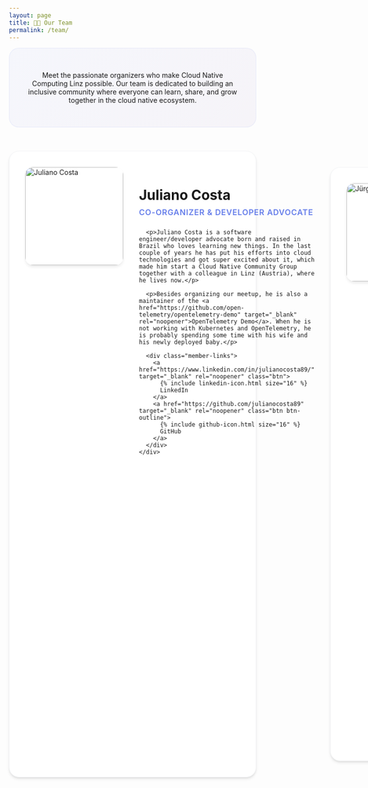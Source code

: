 ```yaml
---
layout: page
title: 👩‍💻 Our Team
permalink: /team/
---
```



<div class="team-intro">
  <p class="lead">Meet the passionate organizers who make Cloud Native Computing Linz possible. Our team is dedicated to building an inclusive community where everyone can learn, share, and grow together in the cloud native ecosystem.</p>
</div>

<div class="team-grid">
  <div class="team-member">
    <img src="{{ site.baseurl }}/images/juliano.jpg" alt="Juliano Costa" />
    <div class="member-info">
      <h3>Juliano Costa</h3>
      <div class="member-role">Co-Organizer & Developer Advocate</div>
      
      <p>Juliano Costa is a software engineer/developer advocate born and raised in Brazil who loves learning new things. In the last couple of years he has put his efforts into cloud technologies and got super excited about it, which made him start a Cloud Native Community Group together with a colleague in Linz (Austria), where he lives now.</p>
      
      <p>Besides organizing our meetup, he is also a maintainer of the <a href="https://github.com/open-telemetry/opentelemetry-demo" target="_blank" rel="noopener">OpenTelemetry Demo</a>. When he is not working with Kubernetes and OpenTelemetry, he is probably spending some time with his wife and his newly deployed baby.</p>
      
      <div class="member-links">
        <a href="https://www.linkedin.com/in/julianocosta89/" target="_blank" rel="noopener" class="btn">
          {% include linkedin-icon.html size="16" %}
          LinkedIn
        </a>
        <a href="https://github.com/julianocosta89" target="_blank" rel="noopener" class="btn btn-outline">
          {% include github-icon.html size="16" %}
          GitHub
        </a>
      </div>
    </div>
  </div>

  <div class="team-member">
    <img src="{{ site.baseurl }}/images/juergen.jpg" alt="Jürgen Etzlstorfer" />
    <div class="member-info">
      <h3>Jürgen Etzlstorfer</h3>
      <div class="member-role">Co-Organizer & Cloud Specialist</div>
      
      <p>Jürgen is an Application Innovation Specialist at Microsoft Austria, supporting Azure customers on their journey with Kubernetes, Containers, DevOps, GitHub, and other cloud native tools. He has been working in the industry in various roles including developer, researcher, product manager, and evangelist for over 10 years.</p>
      
      <p>Jürgen is a maintainer of the <a href="https://keptn.sh" target="_blank" rel="noopener">Keptn</a> open-source project and loves to share his experience with the community. He co-founded the Cloud-Native Computing Linz meetup to bring together like-minded professionals and foster knowledge sharing in the region.</p>
      
      <div class="member-links">
        <a href="https://www.linkedin.com/in/juergenetzlstorfer/" target="_blank" rel="noopener" class="btn">
          {% include linkedin-icon.html size="16" %}
          LinkedIn
        </a>
        <a href="https://jetzlstorfer.github.io" target="_blank" rel="noopener" class="btn btn-outline">
          {% include website-icon.html size="16" %}
          Website
        </a>
        <a href="https://github.com/jetzlstorfer" target="_blank" rel="noopener" class="btn btn-outline">
          <svg width="16" height="16" viewBox="0 0 24 24" fill="currentColor">
            <path d="M12 0c-6.626 0-12 5.373-12 12 0 5.302 3.438 9.8 8.207 11.387.599.111.793-.261.793-.577v-2.234c-3.338.726-4.033-1.416-4.033-1.416-.546-1.387-1.333-1.756-1.333-1.756-1.089-.745.083-.729.083-.729 1.205.084 1.839 1.237 1.839 1.237 1.07 1.834 2.807 1.304 3.492.997.107-.775.418-1.305.762-1.604-2.665-.305-5.467-1.334-5.467-5.931 0-1.311.469-2.381 1.236-3.221-.124-.303-.535-1.524.117-3.176 0 0 1.008-.322 3.301 1.23.957-.266 1.983-.399 3.003-.404 1.02.005 2.047.138 3.006.404 2.291-1.552 3.297-1.23 3.297-1.23.653 1.653.242 2.874.118 3.176.77.84 1.235 1.911 1.235 3.221 0 4.609-2.807 5.624-5.479 5.921.43.372.823 1.102.823 2.222v3.293c0 .319.192.694.801.576 4.765-1.589 8.199-6.086 8.199-11.386 0-6.627-5.373-12-12-12z"/>
          </svg>
          GitHub
        </a>
      </div>
    </div>
  </div>

  <div class="team-member">
    <img src="{{ site.baseurl }}/images/kathi.jpg" alt="Katharina Sick" />
    <div class="member-info">
      <h3>Katharina Sick</h3>
      <div class="member-role">Co-Organizer & Developer Advocate</div>
      
      <p>Katharina is a developer advocate at Dynatrace and passionate about making things user-friendly, especially in the realms of Cloud Native and Kubernetes. Her background includes experience in mobile and backend development, but her current focus and enthusiasm lie in the world of Cloud Native computing.</p>
      
      <p>Outside of work, she enjoys spending quality time with her family. You'll also often find her engaged in tech and sports communities, cruising on inline skates, exploring new places, or challenging herself with quizzes and games.</p>
      
      <div class="member-links">
        <a href="https://www.linkedin.com/in/katharinasick/" target="_blank" rel="noopener" class="btn">
          {% include linkedin-icon.html size="16" %}
          LinkedIn
        </a>
      </div>
    </div>
  </div>
</div>

<div class="join-team-section">
  <div class="card">
    <h3>Want to Join Our Team?</h3>
    <p>We're always looking for passionate individuals who want to help grow the cloud native community in Linz. Whether you're interested in organizing events, speaking, or helping with logistics, we'd love to hear from you!</p>
    <div style="text-align: center; margin-top: 2rem;">
      <a href="https://github.com/CloudNativeLinz/cloudnativelinz.github.io/issues/new/choose" target="_blank" rel="noopener" class="btn btn-large">
        <svg width="20" height="20" viewBox="0 0 24 24" fill="currentColor">
          <path d="M12 2C6.48 2 2 6.48 2 12s4.48 10 10 10 10-4.48 10-10S17.52 2 12 2zm5 11h-4v4h-2v-4H7v-2h4V7h2v4h4v2z"/>
        </svg>
        Get Involved
      </a>
    </div>
  </div>
</div>

<style>
.team-intro {
  text-align: center;
  margin-bottom: 3rem;
  padding: 2rem;
  background: linear-gradient(135deg, rgba(102, 126, 234, 0.05) 0%, rgba(118, 75, 162, 0.05) 100%);
  border-radius: 20px;
  border: 1px solid rgba(102, 126, 234, 0.1);
}

.team-grid {
  display: flex;
  flex-direction: column;
  gap: 3rem;
  margin-bottom: 4rem;
}

.team-member {
  display: flex;
  align-items: flex-start;
  gap: 2rem;
  padding: 2rem;
  background: white;
  border-radius: 20px;
  box-shadow: 0 4px 6px -1px rgba(0, 0, 0, 0.1), 0 2px 4px -1px rgba(0, 0, 0, 0.06);
  transition: all 0.4s cubic-bezier(0.4, 0, 0.2, 1);
  border: 1px solid #f3f4f6;
  
  &:hover {
    transform: translateY(-8px);
    box-shadow: 0 20px 25px -5px rgba(0, 0, 0, 0.1), 0 10px 10px -5px rgba(0, 0, 0, 0.04);
  }
  
  img {
    width: 200px;
    height: 200px;
    border-radius: 16px;
    object-fit: cover;
    box-shadow: 0 4px 6px -1px rgba(0, 0, 0, 0.1);
    flex-shrink: 0;
  }
  
  .member-info {
    flex: 1;
    
    h3 {
      margin-bottom: 0.5rem;
      text-align: left;
      font-size: 1.75rem;
      
      &::after {
        display: none;
      }
    }
    
    .member-role {
      color: #667eea;
      font-weight: 600;
      font-size: 1rem;
      margin-bottom: 1.5rem;
      text-transform: uppercase;
      letter-spacing: 0.05em;
    }
    
    p {
      line-height: 1.7;
      margin-bottom: 1rem;
      color: #6b7280;
      
      a {
        color: #667eea;
        font-weight: 500;
        text-decoration: none;
        border-bottom: 1px solid transparent;
        transition: border-bottom-color 0.3s ease;
        
        &:hover {
          border-bottom-color: #667eea;
        }
      }
    }
    
    .member-links {
      display: flex;
      gap: 0.75rem;
      margin-top: 2rem;
      flex-wrap: wrap;
      
      a {
        display: inline-flex;
        align-items: center;
        gap: 0.5rem;
        padding: 0.75rem 1.25rem;
        background: linear-gradient(135deg, #667eea 0%, #764ba2 100%);
        color: white;
        text-decoration: none;
        font-weight: 600;
        border-radius: 12px;
        transition: all 0.3s cubic-bezier(0.4, 0, 0.2, 1);
        border: none;
        cursor: pointer;
        font-size: 0.875rem;
        
        &:hover {
          transform: translateY(-2px);
          box-shadow: 0 10px 15px -3px rgba(0, 0, 0, 0.1);
          color: white;
        }
        
        &.btn-outline {
          background: transparent;
          color: #667eea;
          border: 2px solid #667eea;
          
          &:hover {
            background: #667eea;
            color: white;
          }
        }
        
        svg {
          flex-shrink: 0;
        }
      }
    }
  }
  
  @media screen and (max-width: 768px) {
    flex-direction: column;
    text-align: center;
    gap: 1.5rem;
    
    img {
      width: 150px;
      height: 150px;
      margin: 0 auto;
    }
    
    .member-info {
      h3 {
        text-align: center;
      }
      
      .member-links {
        justify-content: center;
      }
    }
  }
}


.join-team-section {
  margin-top: 4rem;
  
  .card {
    text-align: center;
    padding: 3rem;
    background: linear-gradient(135deg, rgba(102, 126, 234, 0.05) 0%, rgba(118, 75, 162, 0.05) 100%);
    border: 1px solid rgba(102, 126, 234, 0.2);
    
    h3 {
      font-size: 1.75rem;
      margin-bottom: 1rem;
      text-align: center;
      
      &::after {
        display: none;
      }
    }
    
    p {
      font-size: 1.125rem;
      line-height: 1.6;
      color: #6b7280;
      max-width: 600px;
      margin: 0 auto 2rem;
    }
  }
}
</style>

